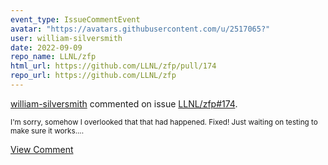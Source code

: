 ```yaml
---
event_type: IssueCommentEvent
avatar: "https://avatars.githubusercontent.com/u/2517065?"
user: william-silversmith
date: 2022-09-09
repo_name: LLNL/zfp
html_url: https://github.com/LLNL/zfp/pull/174
repo_url: https://github.com/LLNL/zfp
---
```


<a href='https://github.com/william-silversmith' target='_blank'>william-silversmith</a> commented on issue <a href='https://github.com/LLNL/zfp/pull/174' target='_blank'>LLNL/zfp#174</a>.

<small>I'm sorry, somehow I overlooked that that had happened. Fixed! Just waiting on testing to make sure it works....</small>

<a href='https://github.com/LLNL/zfp/pull/174' target='_blank'>View Comment</a>